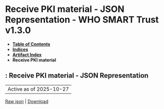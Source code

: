# Receive PKI material - JSON Representation - WHO SMART Trust v1.3.0

* [**Table of Contents**](toc.md)
* [**Indices**](indices.md)
* [**Artifact Index**](artifacts.md)
* **Receive PKI material**

## : Receive PKI material - JSON Representation

| |
| :--- |
| Active as of 2025-10-27 |

[Raw json](Requirements-ReceivePKUMaterial.json) | [Download](Requirements-ReceivePKUMaterial.json)

